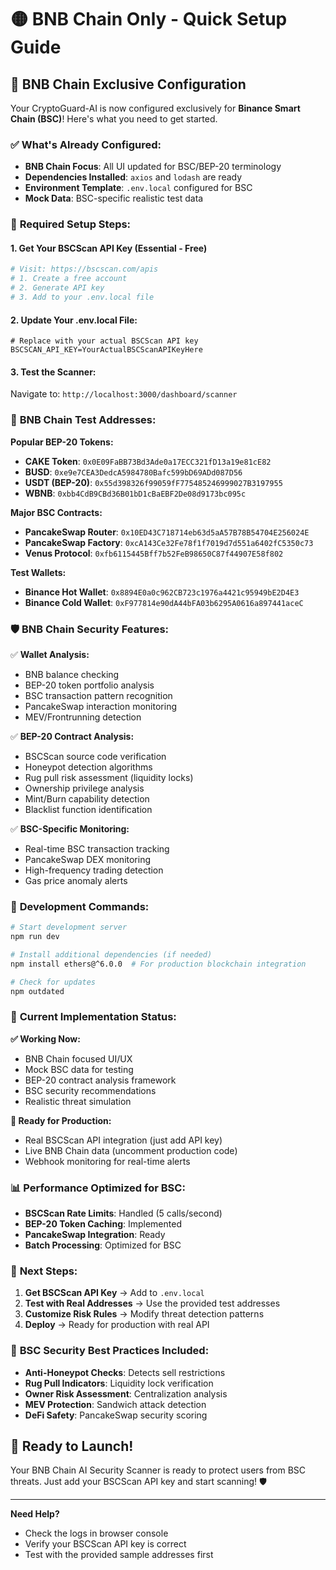 # 🟡 BNB Chain Only - Quick Setup Guide

## 🎯 **BNB Chain Exclusive Configuration**

Your CryptoGuard-AI is now configured exclusively for **Binance Smart Chain (BSC)**! Here's what you need to get started.

### ✅ **What's Already Configured:**

- **BNB Chain Focus**: All UI updated for BSC/BEP-20 terminology
- **Dependencies Installed**: `axios` and `lodash` are ready
- **Environment Template**: `.env.local` configured for BSC
- **Mock Data**: BSC-specific realistic test data

### 🔧 **Required Setup Steps:**

#### 1. **Get Your BSCScan API Key** (Essential - Free)
```bash
# Visit: https://bscscan.com/apis
# 1. Create a free account
# 2. Generate API key
# 3. Add to your .env.local file
```

#### 2. **Update Your .env.local File:**
```env
# Replace with your actual BSCScan API key
BSCSCAN_API_KEY=YourActualBSCScanAPIKeyHere
```

#### 3. **Test the Scanner:**
Navigate to: `http://localhost:3000/dashboard/scanner`

### 🧪 **BNB Chain Test Addresses:**

**Popular BEP-20 Tokens:**
- **CAKE Token**: `0x0E09FaBB73Bd3Ade0a17ECC321fD13a19e81cE82`
- **BUSD**: `0xe9e7CEA3DedcA5984780Bafc599bD69ADd087D56`
- **USDT (BEP-20)**: `0x55d398326f99059fF775485246999027B3197955`
- **WBNB**: `0xbb4CdB9CBd36B01bD1cBaEBF2De08d9173bc095c`

**Major BSC Contracts:**
- **PancakeSwap Router**: `0x10ED43C718714eb63d5aA57B78B54704E256024E`
- **PancakeSwap Factory**: `0xcA143Ce32Fe78f1f7019d7d551a6402fC5350c73`
- **Venus Protocol**: `0xfb6115445Bff7b52FeB98650C87f44907E58f802`

**Test Wallets:**
- **Binance Hot Wallet**: `0x8894E0a0c962CB723c1976a4421c95949bE2D4E3`
- **Binance Cold Wallet**: `0xF977814e90dA44bFA03b6295A0616a897441aceC`

### 🛡️ **BNB Chain Security Features:**

✅ **Wallet Analysis:**
- BNB balance checking
- BEP-20 token portfolio analysis
- BSC transaction pattern recognition
- PancakeSwap interaction monitoring
- MEV/Frontrunning detection

✅ **BEP-20 Contract Analysis:**
- BSCScan source code verification
- Honeypot detection algorithms
- Rug pull risk assessment (liquidity locks)
- Ownership privilege analysis
- Mint/Burn capability detection
- Blacklist function identification

✅ **BSC-Specific Monitoring:**
- Real-time BSC transaction tracking
- PancakeSwap DEX monitoring
- High-frequency trading detection
- Gas price anomaly alerts

### 🚀 **Development Commands:**

```bash
# Start development server
npm run dev

# Install additional dependencies (if needed)
npm install ethers@^6.0.0  # For production blockchain integration

# Check for updates
npm outdated
```

### 🔄 **Current Implementation Status:**

**✅ Working Now:**
- BNB Chain focused UI/UX
- Mock BSC data for testing
- BEP-20 contract analysis framework
- BSC security recommendations
- Realistic threat simulation

**🔧 Ready for Production:**
- Real BSCScan API integration (just add API key)
- Live BNB Chain data (uncomment production code)
- Webhook monitoring for real-time alerts

### 📊 **Performance Optimized for BSC:**

- **BSCScan Rate Limits**: Handled (5 calls/second)
- **BEP-20 Token Caching**: Implemented
- **PancakeSwap Integration**: Ready
- **Batch Processing**: Optimized for BSC

### 🎯 **Next Steps:**

1. **Get BSCScan API Key** → Add to `.env.local`
2. **Test with Real Addresses** → Use the provided test addresses
3. **Customize Risk Rules** → Modify threat detection patterns
4. **Deploy** → Ready for production with real API

### 🔐 **BSC Security Best Practices Included:**

- **Anti-Honeypot Checks**: Detects sell restrictions
- **Rug Pull Indicators**: Liquidity lock verification
- **Owner Risk Assessment**: Centralization analysis
- **MEV Protection**: Sandwich attack detection
- **DeFi Safety**: PancakeSwap security scoring

## 🎉 **Ready to Launch!**

Your BNB Chain AI Security Scanner is ready to protect users from BSC threats. Just add your BSCScan API key and start scanning! 🛡️

---

**Need Help?**
- Check the logs in browser console
- Verify your BSCScan API key is correct
- Test with the provided sample addresses first
